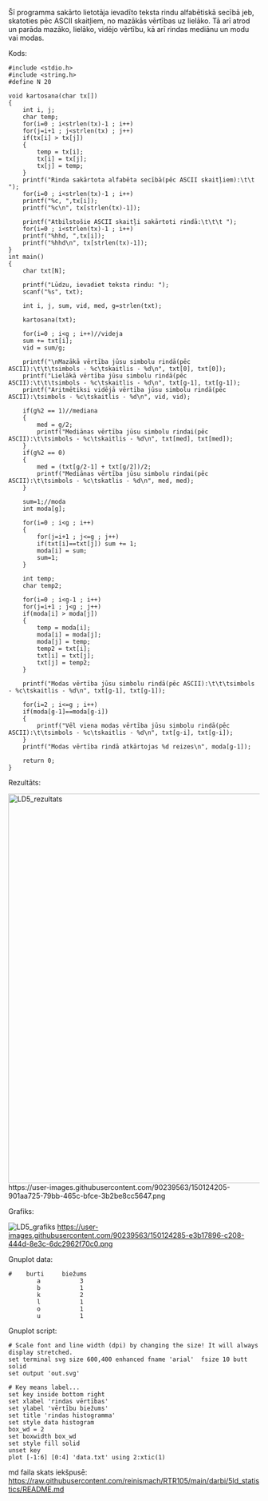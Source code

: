 Šī programma sakārto lietotāja ievadīto teksta rindu alfabētiskā secībā jeb, skatoties pēc ASCII skaitļiem, no mazākās vērtības uz lielāko. Tā arī atrod un parāda mazāko, lielāko, vidējo vērtību, kā arī rindas mediānu un modu vai modas.

Kods:
```
#include <stdio.h>
#include <string.h>
#define N 20

void kartosana(char tx[])
{
    int i, j;
    char temp;
    for(i=0 ; i<strlen(tx)-1 ; i++)
    for(j=i+1 ; j<strlen(tx) ; j++)
    if(tx[i] > tx[j])
    {
        temp = tx[i];
        tx[i] = tx[j];
        tx[j] = temp;
    }
    printf("Rinda sakārtota alfabēta secībā(pēc ASCII skaitļiem):\t\t ");
    for(i=0 ; i<strlen(tx)-1 ; i++)
    printf("%c, ",tx[i]);
    printf("%c\n", tx[strlen(tx)-1]);

    printf("Atbilstošie ASCII skaitļi sakārtoti rindā:\t\t\t ");
    for(i=0 ; i<strlen(tx)-1 ; i++)
    printf("%hhd, ",tx[i]);
    printf("%hhd\n", tx[strlen(tx)-1]);
}
int main()
{
    char txt[N];
    
    printf("Lūdzu, ievadiet teksta rindu: ");
    scanf("%s", txt);

    int i, j, sum, vid, med, g=strlen(txt);

    kartosana(txt);

    for(i=0 ; i<g ; i++)//videja
    sum += txt[i];
    vid = sum/g;

    printf("\nMazākā vērtība jūsu simbolu rindā(pēc ASCII):\t\t\tsimbols - %c\tskaitlis - %d\n", txt[0], txt[0]);
    printf("Lielākā vērtība jūsu simbolu rindā(pēc ASCII):\t\t\tsimbols - %c\tskaitlis - %d\n", txt[g-1], txt[g-1]);
    printf("Aritmētiksi vidējā vērtība jūsu simbolu rindā(pēc ASCII):\tsimbols - %c\tskaitlis - %d\n", vid, vid);
    
    if(g%2 == 1)//mediana
    {
        med = g/2;
        printf("Mediānas vērtība jūsu simbolu rindai(pēc ASCII):\t\tsimbols - %c\tskaitlis - %d\n", txt[med], txt[med]);
    }
    if(g%2 == 0)
    {
        med = (txt[g/2-1] + txt[g/2])/2;
        printf("Mediānas vērtība jūsu simbolu rindai(pēc ASCII):\t\tsimbols - %c\tskatlis - %d\n", med, med);
    }

    sum=1;//moda
    int moda[g];

    for(i=0 ; i<g ; i++)
    {
        for(j=i+1 ; j<=g ; j++)
        if(txt[i]==txt[j]) sum += 1;
        moda[i] = sum;
        sum=1;
    }

    int temp;
    char temp2;

    for(i=0 ; i<g-1 ; i++)
    for(j=i+1 ; j<g ; j++)
    if(moda[i] > moda[j])
    {
        temp = moda[i];
        moda[i] = moda[j];
        moda[j] = temp;
        temp2 = txt[i];
        txt[i] = txt[j];
        txt[j] = temp2;
    }

    printf("Modas vērtība jūsu simbolu rindā(pēc ASCII):\t\t\tsimbols - %c\tskaitlis - %d\n", txt[g-1], txt[g-1]);

    for(i=2 ; i<=g ; i++)
    if(moda[g-1]==moda[g-i])
    {
        printf("Vēl viena modas vērtība jūsu simbolu rindā(pēc ASCII):\t\tsimbols - %c\tskaitlis - %d\n", txt[g-i], txt[g-i]);
    }
    printf("Modas vērtība rindā atkārtojas %d reizes\n", moda[g-1]);

    return 0;
}
```
Rezultāts:

<img width="779" alt="LD5_rezultats" src="https://user-images.githubusercontent.com/90239563/150124205-901aa725-79bb-465c-bfce-3b2be8cc5647.png">
https://user-images.githubusercontent.com/90239563/150124205-901aa725-79bb-465c-bfce-3b2be8cc5647.png

Grafiks:

![LD5_grafiks](https://user-images.githubusercontent.com/90239563/150124285-e3b17896-c208-444d-8e3c-6dc2962f70c0.png)
https://user-images.githubusercontent.com/90239563/150124285-e3b17896-c208-444d-8e3c-6dc2962f70c0.png

Gnuplot data:
```
#    burti	   biežums
        a			3
        b			1
    	k			2
        l			1
        o			1
        u			1
```

Gnuplot script:
```
# Scale font and line width (dpi) by changing the size! It will always display stretched.
set terminal svg size 600,400 enhanced fname 'arial'  fsize 10 butt solid
set output 'out.svg'

# Key means label...
set key inside bottom right
set xlabel 'rindas vērtības'
set ylabel 'vērtību biežums'
set title 'rindas histogramma'
set style data histogram
box_wd = 2
set boxwidth box_wd
set style fill solid
unset key
plot [-1:6] [0:4] 'data.txt' using 2:xtic(1)
```

md faila skats iekšpusē: https://raw.githubusercontent.com/reinismach/RTR105/main/darbi/5ld_statistics/README.md
